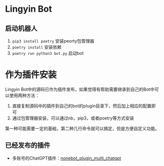 # Lingyin Bot

## 启动机器人

1.  `pip3 install poetry` 安装peorty包管理器
2.  `poetry install` 安装依赖
3.  `poetry run python3 bot.py` 启动bot

# 作为插件安装

Lingyin Bot中的源码已作为插件发布，如果觉得有帮助需要继承到自己的Bot中可以使用两种方法：

1.  直接复制源码中的插件到自己的bot的plugin目录下，然后加上相应的配置即可
2.  通过包管理器安装，可以通过nb，pip3，或者poetry等方式安装

第一种可能需要一定的基础，第二种几行命令就可以搞定，但是方便自定义功能。

## 已经发布的插件

-   多账号的ChatGPT插件：[nonebot_plugin_multi_chatgpt](https://github.com/chrisyy2003/lingyin-bot/tree/main/plugins/chatGPT)